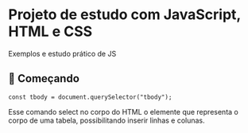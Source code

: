 # Projeto de estudo com JavaScript, HTML e CSS

Exemplos e estudo prático de JS

## 🚀 Começando

```
const tbody = document.querySelector("tbody");
```

Esse comando select no corpo do HTML o elemente que representa o corpo de uma tabela, possibilitando inserir linhas e colunas.
